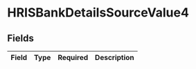 # HRISBankDetailsSourceValue4


## Fields

| Field       | Type        | Required    | Description |
| ----------- | ----------- | ----------- | ----------- |